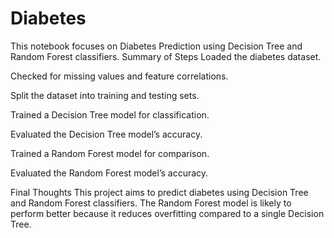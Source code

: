 # Diabetes
This notebook focuses on Diabetes Prediction using Decision Tree and Random Forest classifiers.
Summary of Steps
Loaded the diabetes dataset.

Checked for missing values and feature correlations.

Split the dataset into training and testing sets.

Trained a Decision Tree model for classification.

Evaluated the Decision Tree model’s accuracy.

Trained a Random Forest model for comparison.

Evaluated the Random Forest model’s accuracy.

Final Thoughts
This project aims to predict diabetes using Decision Tree and Random Forest classifiers. The Random Forest model is likely to perform better because it reduces overfitting compared to a single Decision Tree.

